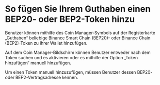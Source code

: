 # So fügen Sie Ihrem Guthaben einen BEP20- oder BEP2-Token hinzu

Benutzer können mithilfe des Coin Manager-Symbols auf der Registerkarte „Guthaben“ beliebige Binance Smart Chain (BEP20)- oder Binance Chain (BEP2)-Token zu ihrer Wallet hinzufügen.

Auf dem Coin Manager-Bildschirm können Benutzer entweder nach dem Token suchen und es aktivieren oder es mithilfe der Option „Token hinzufügen“ manuell hinzufügen.

Um einen Token manuell hinzuzufügen, müssen Benutzer dessen BEP20- oder BEP2-Vertragsadresse kennen.